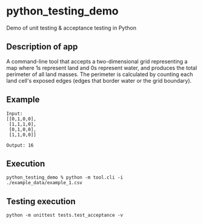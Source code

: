 # python_testing_demo
Demo of unit testing &amp; acceptance testing in Python

## Description of app

A command-line tool that accepts a two-dimensional grid representing a map where 1s represent land and 0s represent water, and produces the total perimeter of all land masses. The perimeter is calculated by counting each land cell's exposed edges (edges that border water or the grid boundary).

## Example
```
Input:
[[0,1,0,0],
 [1,1,1,0],
 [0,1,0,0],
 [1,1,0,0]]

Output: 16
```

## Execution

```
python_testing_demo % python -m tool.cli -i ./example_data/example_1.csv
```

## Testing execution

```
python -m unittest tests.test_acceptance -v
```